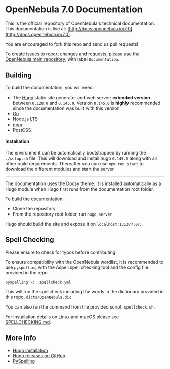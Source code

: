 # OpenNebula 7.0 Documentation

This is the official repository of OpenNebula's technical documentation. This documentation is live at:
[http://docs.opennebula.io/7.0](http://docs.opennebula.io/7.0).

You are encouraged to fork this repo and send us pull requests!

To create issues to report changes and requests, please use the [OpenNebula main repository](https://github.com/OpenNebula/one), with label `Documentation`.

## Building

To build the documentation, you will need:

- The [Hugo](https://gohugo.io/) static site generator and web server: **extended version** between `0.128.0` and `0.145.0`. Version `0.145.0` is **highly** recommended since the documentation was built with this version
- [Go](https://go.dev/doc/install)
- [Node.js LTS](https://github.com/nodesource/distributions/blob/master/README.md#using-debian-as-root-nodejs-current)
- [npm](https://www.npmjs.com/)
- PostCSS

#### Installation

The environment can be automatically bootstrapped by running the `./setup.sh` file. This will download and install hugo `0.145.0` along with all other build requirements.
Thereafter you can use `npm run start` to download the different modules and start the server.

---

The documentation uses the [Docsy](https://www.docsy.dev/) theme. It is installed automatically as a Hugo module when Hugo first runs from the documentation root folder.

To build the documentation:

- Clone the repository
- From the repository root folder, run `hugo server`

Hugo should build the site and expose it on `localhost:1313/7.0/`.

## Spell Checking

Please ensure to check for typos before contributing!

To ensure compatibility with the OpenNebula wordlist, it is recommended to use `pyspelling` with the Aspell spell checking tool and the config file provided in the repo.

```
pyspelling -c .spellcheck.yml
```

This will run the spellcheck including the words in the dictionary provided in this repo, `dicts/OpenNebula.dic`.

You can also run the command from the provided script, `spellcheck.sh`.

For installation details on Linux and macOS please see [SPELLCHECKING.md](/SPELLCHECKING.md).

## More Info

- [Hugo installation](https://gohugo.io/installation/)
- [Hugo releases on GitHub](https://github.com/gohugoio/hugo/releases)
- [PySpelling](https://facelessuser.github.io/pyspelling/)
